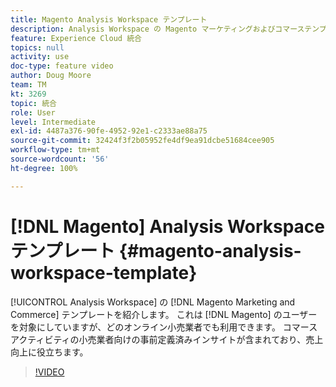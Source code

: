 ```yaml
---
title: Magento Analysis Workspace テンプレート
description: Analysis Workspace の Magento マーケティングおよびコマーステンプレートを紹介します。
feature: Experience Cloud 統合
topics: null
activity: use
doc-type: feature video
author: Doug Moore
team: TM
kt: 3269
topic: 統合
role: User
level: Intermediate
exl-id: 4487a376-90fe-4952-92e1-c2333ae88a75
source-git-commit: 32424f3f2b05952fe4df9ea91dcbe51684cee905
workflow-type: tm+mt
source-wordcount: '56'
ht-degree: 100%

---
```


# [!DNL Magento] Analysis Workspace テンプレート {#magento-analysis-workspace-template}

[!UICONTROL Analysis Workspace] の [!DNL Magento Marketing and Commerce] テンプレートを紹介します。 これは [!DNL Magento] のユーザーを対象にしていますが、どのオンライン小売業者でも利用できます。 コマースアクティビティの小売業者向けの事前定義済みインサイトが含まれており、売上向上に役立ちます。

>[!VIDEO](https://video.tv.adobe.com/v/28164/?quality=12)
